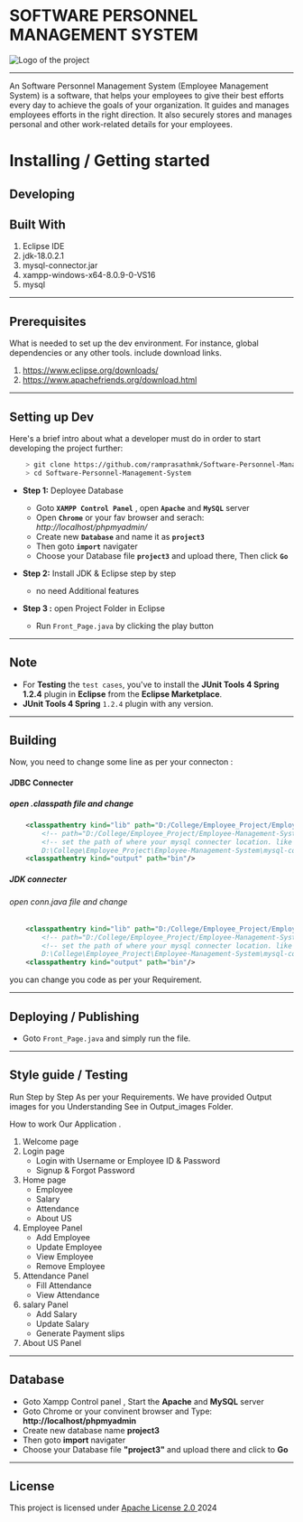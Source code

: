 # SOFTWARE PERSONNEL MANAGEMENT SYSTEM 

<img src="https://squeezegrowth.com/wp-content/uploads/2022/12/1549-Best-School-Management-Software-rev.png" alt="Logo of the project" align="center">
<hr>

An Software Personnel Management System (Employee Management System) is a software, that helps your employees to give their best efforts every day to achieve the goals of your organization. It guides and manages employees efforts in the right direction. It also securely stores and manages personal and other work-related details for your employees.

# Installing / Getting started
## Developing


## Built With
1. Eclipse IDE
2. jdk-18.0.2.1
3. mysql-connector.jar
4. xampp-windows-x64-8.0.9-0-VS16
5. mysql
<hr>


## Prerequisites
What is needed to set up the dev environment. For instance, global dependencies or any other tools. include download links.
1. https://www.eclipse.org/downloads/
2. https://www.apachefriends.org/download.html
<hr>


## Setting up Dev
Here's a brief intro about what a developer must do in order to start developing
the project further:

```bash
    > git clone https://github.com/ramprasathmk/Software-Personnel-Management-System.git
    > cd Software-Personnel-Management-System
```

- **Step 1:** Deployee Database
    - Goto __`XAMPP Control Panel`__ , open __`Apache`__ and __`MySQL`__ server
    - Open __`Chrome`__ or your fav browser and serach:  _http://localhost/phpmyadmin/_
    - Create new __`Database`__ and name it as __`project3`__ 
    - Then goto __`import`__ navigater
    - Choose your Database file __`project3`__ and upload there, Then click __`Go`__

- **Step 2:** Install JDK & Eclipse step by step 
    - no need Additional features

- **Step 3 :** open Project Folder in Eclipse
    - Run `Front_Page.java` by clicking the play button
<hr>

## Note
- For __Testing__ the `test cases`, you've to install the __JUnit Tools 4 Spring 1.2.4__ plugin in __Eclipse__ from the __Eclipse Marketplace__.
- __JUnit Tools 4 Spring__ `1.2.4` plugin with any version.
<hr>


## Building
Now, you need to change some line as per your connecton :
#### JDBC Connecter 
##### open .classpath file and change
```xml
	<classpathentry kind="lib" path="D:/College/Employee_Project/Employee-Management-System/mysql-connecter/mysql-connector.jar"/>
		<!-- path="D:/College/Employee_Project/Employee-Management-System/mysql-connecter/mysql-connector.jar"  --> 
		<!-- set the path of where your mysql connecter location. like my current location
		D:\College\Employee_Project\Employee-Management-System\mysql-connecter -->
	<classpathentry kind="output" path="bin"/>

```
##### JDK connecter
###### open conn.java file and change
```xml
	<classpathentry kind="lib" path="D:/College/Employee_Project/Employee-Management-System/mysql-connecter/mysql-connector.jar"/>
		<!-- path="D:/College/Employee_Project/Employee-Management-System/mysql-connecter/mysql-connector.jar"  --> 
		<!-- set the path of where your mysql connecter location. like my current location
		D:\College\Employee_Project\Employee-Management-System\mysql-connecter -->
	<classpathentry kind="output" path="bin"/>

```

you can change you code as per your Requirement.
<hr>


## Deploying / Publishing
- Goto `Front_Page.java` and simply run the file.
<hr>


## Style guide / Testing
Run Step by Step As per your Requirements. 
We have provided Output images for you Understanding
See in Output_images Folder.

How to work Our Application .

1. Welcome page
2. Login page
    - Login with Username or Employee ID & Password
    - Signup & Forgot Password 
3. Home page 
    - Employee 
    - Salary
    - Attendance
    - About US
4. Employee Panel
    - Add Employee
    - Update Employee
    - View Employee
    - Remove Employee
5. Attendance Panel
    - Fill Attendance
    - View Attendance
6. salary Panel
    - Add Salary
    - Update Salary
    - Generate Payment slips 
7. About US Panel
<hr>


## Database
- Goto Xampp Control panel , Start the **Apache** and **MySQL** server
- Goto Chrome or your convinent browser and Type:  **http://localhost/phpmyadmin**
- Create  new database name **project3** 
- Then goto **import** navigater
- Choose your Database file **"project3"** and upload there and click to **Go**
<hr>


## License
This project is licensed under <a href="./LICENSE"> Apache License 2.0 </a> 2024
